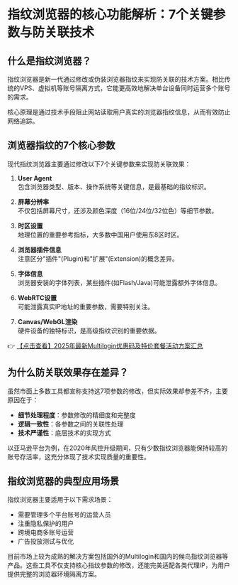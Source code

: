# 指纹浏览器的核心功能解析：7个关键参数与防关联技术

## 什么是指纹浏览器？

指纹浏览器是新一代通过修改或伪装浏览器指纹来实现防关联的技术方案。相比传统的VPS、虚拟机等账号隔离方式，它能更高效地解决单台设备同时运营多个账号的需求。

核心原理是通过技术手段阻止网站读取用户真实的浏览器指纹信息，从而有效防止网络追踪。

## 浏览器指纹的7个核心参数

现代指纹浏览器主要通过修改以下7个关键参数来实现防关联效果：

1. **User Agent**  
   包含浏览器类型、版本、操作系统等关键信息，是最基础的指纹标识。

2. **屏幕分辨率**  
   不仅包括屏幕尺寸，还涉及颜色深度（16位/24位/32位色）等细节参数。

3. **时区设置**  
   地理位置的重要参考指标，大多数中国用户使用东8区时区。

4. **浏览器插件信息**  
   注意区分"插件"(Plugin)和"扩展"(Extension)的概念差异。

5. **字体信息**  
   浏览器安装的字体列表，某些插件(如Flash/Java)可能泄露额外字体信息。

6. **WebRTC设置**  
   可能泄露真实IP地址的重要参数，需要特别关注。

7. **Canvas/WebGL渲染**  
   硬件设备的独特标识，是高级指纹识别的重要依据。

👉 [【点击查看】2025年最新Multilogin优惠码及特价套餐活动方案汇总](https://bit.ly/multIlogin)

## 为什么防关联效果存在差异？

虽然市面上多数工具都宣称支持这7项参数的修改，但实际效果却参差不齐，主要原因在于：

- **细节处理程度**：参数修改的精细度和完整度
- **逻辑一致性**：各参数之间的关联性处理
- **技术严谨性**：底层技术的实现方式

以亚马逊平台为例，在2020年风控升级期间，只有少数指纹浏览器能保持较高的账号存活率，这充分体现了技术实现质量的重要性。

## 指纹浏览器的典型应用场景

指纹浏览器主要适用于以下需求场景：

- 需要管理多个平台账号的运营人员
- 注重隐私保护的用户
- 跨境电商多账号运营
- 广告投放测试与优化

目前市场上较为成熟的解决方案包括国外的Multilogin和国内的候鸟指纹浏览器等产品。这些工具不仅支持核心指纹参数的修改，还能完美适配各类代理IP，为用户提供完整的浏览器环境隔离方案。